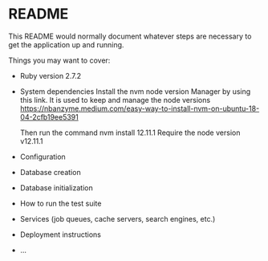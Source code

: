 # README

This README would normally document whatever steps are necessary to get the
application up and running.

Things you may want to cover:

* Ruby version
   2.7.2

* System dependencies
   Install the nvm node version Manager by using this link. It is used to keep and manage the node versions
   https://nbanzyme.medium.com/easy-way-to-install-nvm-on-ubuntu-18-04-2cfb19ee5391

   Then run the command nvm install 12.11.1
   Require the node version v12.11.1

* Configuration

* Database creation

* Database initialization

* How to run the test suite

* Services (job queues, cache servers, search engines, etc.)

* Deployment instructions

* ...
